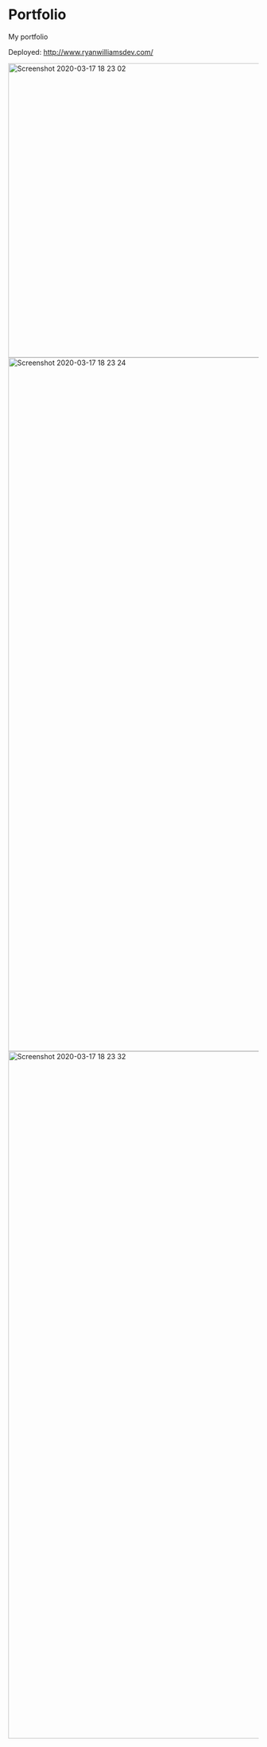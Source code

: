# Portfolio
My portfolio

Deployed: http://www.ryanwilliamsdev.com/

<img width="592" alt="Screenshot 2020-03-17 18 23 02" src="https://user-images.githubusercontent.com/52295078/76916131-c9da9400-687c-11ea-930c-2cb1d85f9476.png">

<img width="1396" alt="Screenshot 2020-03-17 18 23 24" src="https://user-images.githubusercontent.com/52295078/76916275-2dfd5800-687d-11ea-81f9-d329169c468a.png">

<img width="1383" alt="Screenshot 2020-03-17 18 23 32" src="https://user-images.githubusercontent.com/52295078/76916137-ce06b180-687c-11ea-80c7-e997a32d3e22.png">

